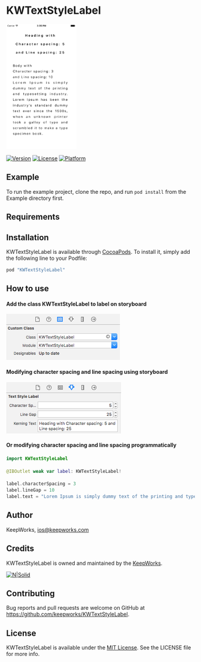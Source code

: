 # KWTextStyleLabel

<img src="ScreenShots/screenshot.png" width="187" height="333">

[![Version](https://img.shields.io/cocoapods/v/KWTextStyleLabel.svg?style=flat)](http://cocoapods.org/pods/KWTextStyleLabel)
[![License](https://img.shields.io/cocoapods/l/KWTextStyleLabel.svg?style=flat)](http://cocoapods.org/pods/KWTextStyleLabel)
[![Platform](https://img.shields.io/cocoapods/p/KWTextStyleLabel.svg?style=flat)](http://cocoapods.org/pods/KWTextStyleLabel)

## Example

To run the example project, clone the repo, and run `pod install` from the Example directory first.

## Requirements

## Installation

KWTextStyleLabel is available through [CocoaPods](http://cocoapods.org). To install
it, simply add the following line to your Podfile:

```ruby
pod "KWTextStyleLabel"
```

## How to use

#### Add the class KWTextStyleLabel to label on storyboard

![Adding KWTextStyleLabel](ScreenShots/addingKWTextStyleLabel.png)

#### Modifying character spacing and line spacing using storyboard

![Modify in storyboard](ScreenShots/modifyByStoryboard.png)

#### Or modifying character spacing and line spacing programmatically

```swift
import KWTextStyleLabel

@IBOutlet weak var label: KWTextStyleLabel!

label.characterSpacing = 3
label.lineGap = 10
label.text = "Lorem Ipsum is simply dummy text of the printing and typesetting industry."
```

## Author

KeepWorks, ios@keepworks.com

## Credits

KWTextStyleLabel is owned and maintained by the [KeepWorks](http://www.keepworks.com/).

[![N|Solid](http://www.keepworks.com/assets/logo-800bbf55fabb3427537cf669dc8cd018.png)](http://www.keepworks.com/)

## Contributing

Bug reports and pull requests are welcome on GitHub at https://github.com/keepworks/KWTextStyleLabel.

## License

KWTextStyleLabel is available under the [MIT License](http://opensource.org/licenses/MIT). See the LICENSE file for more info.
